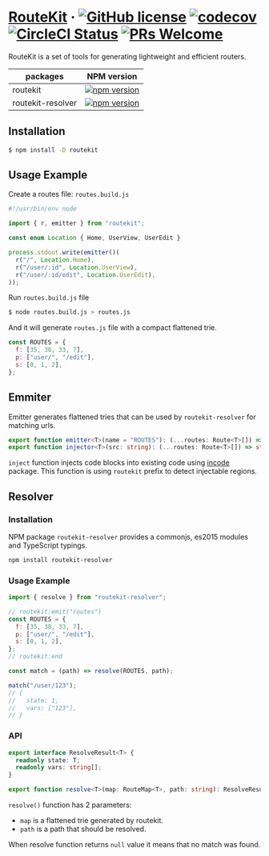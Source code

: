 # [RouteKit](https://github.com/localvoid/routekit) &middot; [![GitHub license](https://img.shields.io/badge/license-MIT-blue.svg)](https://github.com/localvoid/routekit/blob/master/LICENSE) [![codecov](https://codecov.io/gh/localvoid/routekit/branch/master/graph/badge.svg)](https://codecov.io/gh/localvoid/routekit) [![CircleCI Status](https://circleci.com/gh/localvoid/routekit.svg?style=shield&circle-token=:circle-token)](https://circleci.com/gh/localvoid/routekit) [![PRs Welcome](https://img.shields.io/badge/PRs-welcome-brightgreen.svg)](https://github.com/localvoid/routekit)

RouteKit is a set of tools for generating lightweight and efficient routers.

|packages         |NPM version                                                                                                          |
|-----------------|---------------------------------------------------------------------------------------------------------------------|
|routekit         |[![npm version](https://img.shields.io/npm/v/routekit.svg)](https://www.npmjs.com/package/routekit)                  |
|routekit-resolver|[![npm version](https://img.shields.io/npm/v/routekit-resolver.svg)](https://www.npmjs.com/package/routekit-resolver)|

## Installation

```sh
$ npm install -D routekit
```

## Usage Example

Create a routes file: `routes.build.js`

```ts
#!/usr/bin/env node

import { r, emitter } from "routekit";

const enum Location { Home, UserView, UserEdit }

process.stdout.write(emitter()(
  r("/", Location.Home),
  r("/user/:id", Location.UserView),
  r("/user/:id/edit", Location.UserEdit),
));
```

Run `routes.build.js` file

```sh
$ node routes.build.js > routes.js
```

And it will generate `routes.js` file with a compact flattened trie.

```js
const ROUTES = {
  f: [35, 38, 33, 7],
  p: ["user/", "/edit"],
  s: [0, 1, 2],
};
```

## Emmiter

Emitter generates flattened tries that can be used by `routekit-resolver` for matching urls.

```ts
export function emitter<T>(name = "ROUTES"): (...routes: Route<T>[]) => string;
export function injector<T>(src: string): (...routes: Route<T>[]) => string;
```

`inject` function injects code blocks into existing code using [incode](https://github.com/localvoid/incode) package.
This function is using `routekit` prefix to detect injectable regions.

## Resolver

### Installation

NPM package `routekit-resolver` provides a commonjs, es2015 modules and TypeScript typings.

```sh
npm install routekit-resolver
```

### Usage Example

```js
import { resolve } from "routekit-resolver";

// routekit:emit("routes")
const ROUTES = {
  f: [35, 38, 33, 7],
  p: ["user/", "/edit"],
  s: [0, 1, 2],
};
// routekit:end

const match = (path) => resolve(ROUTES, path);

match("/user/123");
// {
//   state: 1,
//   vars: ["123"],
// }
```

### API

```ts
export interface ResolveResult<T> {
  readonly state: T;
  readonly vars: string[];
}

export function resolve<T>(map: RouteMap<T>, path: string): ResolveResult<T> | null;
```

`resolve()` function has 2 parameters:

- `map` is a flattened trie generated by routekit.
- `path` is a path that should be resolved.

When resolve function returns `null` value it means that no match was found.

